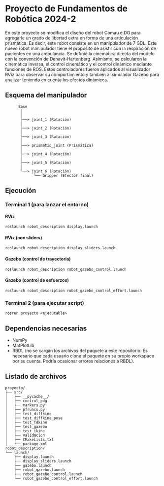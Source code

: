 # Proyecto de Fundamentos de Robótica 2024-2
En este proyecto se modifica el diseño del robot Comau e.DO para agregarle un grado de libertad extra en forma de una articulación prismática. Es decir, este robot consiste en un manipulador de 7 GDL. Este nuevo robot manipulador tiene el propósito de asistir con la respiración de pacientes en una ambulancia.
Se definió la cinemática directa del modelo con la convención de Denavit-Hartenberg. Asimismo, se calcularon la cinemática inversa, el control cinemático y el control dinámico mediante funciones de ROS. Estos controladores fueron aplicados al visualizador RViz para observar su comportamiento y también al simulador Gazebo para analizar teniendo en cuenta los efectos dinámicos.

## Esquema del manipulador
```
      Base
       │
       │
       ├──> joint_1 (Rotación)
       │
       ├──> joint_2 (Rotación)
       │
       ├──> joint_3 (Rotación)
       │
       ├──> prismatic_joint (Prismática)
       │
       ├──> joint_4 (Rotación)
       │
       ├──> joint_5 (Rotación)
       │
       └──> joint_6 (Rotación)
             └── Gripper (Efector final)

```
## Ejecución
### Terminal 1 (para lanzar el entorno)
#### RViz
`roslaunch robot_description display.launch`
#### RViz (con sliders)
`roslaunch robot_description display_sliders.launch`
#### Gazebo (control de trayectoria)
`roslaunch robot_description robot_gazebo_control.launch`
#### Gazebo (control de esfuerzos)
`roslaunch robot_description robot_gazebo_control_effort.launch`

### Terminal 2 (para ejecutar script)
`rosrun proyecto <ejecutable>`

## Dependencias necesarias
- NumPy
- MatPlotLib
- RBDL (no se cargan los archivos del paquete a este repositorio. Es necesario que cada usuario clone el paquete en su propio workspace por su cuenta. Podría ocasionar errores relaciones a RBDL).

## Listado de archivos
```
proyecto/
├── src/
│   ├── __pycache__/
│   ├── control_pdg
│   ├── markers.py
│   ├── pfruncs.py
│   ├── test_diffkine
│   ├── test_diffkine_pose
│   ├── test_fdkine
│   ├── test_gazebo
│   ├── test_ikine
│   ├── validacion
│   ├── CMakeLists.txt
│   └── package.xml
robot_description/
└── launch/
    ├── display.launch
    ├── display_sliders.launch
    ├── gazebo.launch
    ├── robot_gazebo.launch
    ├── robot_gazebo_control.launch
    └── robot_gazebo_control_effort.launch
```
